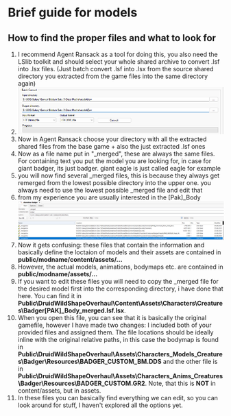# Brief guide for models

## How to find the proper files and what to look for
1. I recommend Agent Ransack as a tool for doing this, you also need the LSlib toolkit and should select your whole shared archive to convert .lsf into .lsx files. (Just batch convert .lsf into .lsx from the source shared directory you extracted from the game files into the same directory again)
2. ![alt text](pic2.png)
3. Now in Agent Ransack choose your directory with all the extracted shared files from the base game + also the just extracted .lsf ones
4. Now as a file name put in "_merged", these are always the same files. For containing text you put the model you are looking for, in case for giant badger, its just badger. giant eagle is just called eagle for example
5. you will now find several _merged files, this is because they always get remerged from the lowest possible directory into the upper one. you always need to use the lowest possible _merged file and edit that
6. from my experience you are usually interested in the [Pak]_Body 
![alt text](pic1.png)
7. Now it gets confusing: these files that contain the information and basically define the loctaion of models and their assets are contained in **public/modname/content/assets/...**
8. However, the actual models, animations, bodymaps etc. are contained in **public/modname/assets/...**
9. If you want to edit these files you will need to copy the _merged file for the desired model first into the corresponding directory, i have done that here. You can find it in **Public\DruidWildShapeOverhaul\Content\Assets\Characters\Creatures\Badger\[PAK]_Body\_merged.lsf.lsx**.
10. When you open this file, you can see that it is basically the original gamefile, however I have made two changes: I included both of your provided files and assigned them. The file locations should be ideally inline with the original relative paths, in this case the bodymap is found in **Public\DruidWildShapeOverhaul\Assets\Characters\_Models\_Creatures\Badger\Resources\BADGER_CUSTOM_BM.DDS** and the other file is in **Public\DruidWildShapeOverhaul\Assets\Characters\_Anims\_Creatures\Badger\Resources\BADGER_CUSTOM.GR2**. Note, that this is **NOT** in content/assets, but in assets.
11. In these files you can basically find everything we can edit, so you can look around for stuff, I haven't explored all the options yet. 
